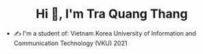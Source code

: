 <h1 align="center">Hi 👋, I'm Tra Quang Thang</h1>
<p align="center">
</p>


- ✍ I'm a student of: Vietnam Korea University of Information and Communication Technology (VKU) 2021
